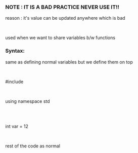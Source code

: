 <h3>NOTE : IT IS A BAD PRACTICE NEVER USE IT!!</h3>
<p>reason : it's value can be updated anywhere which is bad</p><br>
<p>used when we want to share variables b/w functions</p>
<h3>Syntax:</h3>
<p>same as defining normal variables but we define them on top</p><br>
<p>#include<iostream></p><br>
<p>using namespace std</p><br>
<br>
<p>int var = 12</p><br>
<p>rest of the code as normal</p>